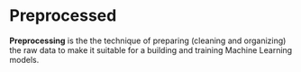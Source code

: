 # Preprocessed
**Preprocessing** is the the technique of preparing (cleaning and organizing) the raw data to make it suitable for a building and training Machine Learning models.
